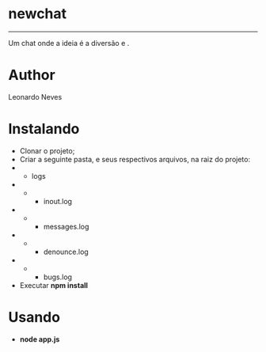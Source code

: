 # newchat
----------
Um chat onde a ideia é a diversão e .

# Author
Leonardo Neves

# Instalando

- Clonar o projeto;
- Criar a seguinte pasta, e seus respectivos arquivos, na raiz do projeto:
- - logs
- - - inout.log
- - - messages.log
- - - denounce.log
- - - bugs.log
- Executar **npm install**

# Usando

- **node app.js**
